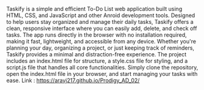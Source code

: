 Taskify is a simple and efficient To-Do List web application built using HTML, CSS, and JavaScript and other Anroid development tools. Designed to help users stay organized and manage their daily tasks, Taskify offers a clean, responsive interface where you can easily add, delete, and check off tasks. The app runs directly in the browser with no installation required, making it fast, lightweight, and accessible from any device. Whether you're planning your day, organizing a project, or just keeping track of reminders, Taskify provides a minimal and distraction-free experience. The project includes an index.html file for structure, a style.css file for styling, and a script.js file that handles all core functionalities. Simply clone the repository, open the index.html file in your browser, and start managing your tasks with ease.
Link : https://aravj217.github.io/Prodigy_AD_02/
